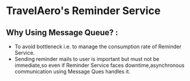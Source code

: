 # TravelAero's Reminder Service 

## Why Using Message Queue? :

- To avoid bottleneck i.e. to manage the consumption rate of Reminder Service.
- Sending reminder mails to user is important but must not be immediate,so even if Reminder Service faces downtime,asynchronous communication using Message Ques handles it.
